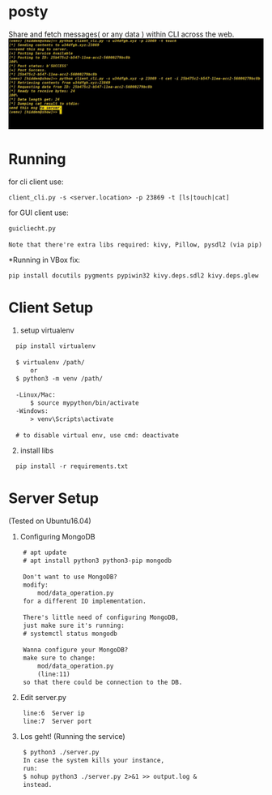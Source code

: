 # posty
Share and fetch messages( or any data ) within CLI across the web.
![image demo](https://github.com/Kevinmuahahaha/posty/blob/master/miscs/demo.png)

# Running

for cli client use:
  ```
  client_cli.py -s <server.location> -p 23869 -t [ls|touch|cat]
  ```
   
for GUI client use:
  ```
  guicliecht.py
  
  Note that there're extra libs required: kivy, Pillow, pysdl2 (via pip)
  ```
    
*Running in VBox fix:
  ```
  pip install docutils pygments pypiwin32 kivy.deps.sdl2 kivy.deps.glew
  ```

# Client Setup
1. setup virtualenv
  ```
	pip install virtualenv

	$ virtualenv /path/ 
		or
	$ python3 -m venv /path/

	-Linux/Mac: 
		$ source mypython/bin/activate
	-Windows: 
		> venv\Scripts\activate

	# to disable virtual env, use cmd: deactivate
```
2. install libs
  ```
	pip install -r requirements.txt
  ```
	

# Server Setup

(Tested on Ubuntu16.04)

1. Configuring MongoDB
```
	# apt update
	# apt install python3 python3-pip mongodb

	Don't want to use MongoDB?
	modify:
		mod/data_operation.py 
	for a different IO implementation.
	
	There's little need of configuring MongoDB,
	just make sure it's running:
	# systemctl status mongodb

	Wanna configure your MongoDB?
	make sure to change:
		mod/data_operation.py
		(line:11)
	so that there could be connection to the DB.
```
2. Edit server.py
```
	line:6	Server ip
	line:7	Server port
```
3. Los geht! (Running the service)
```
	$ python3 ./server.py
	In case the system kills your instance,
	run:
	$ nohup python3 ./server.py 2>&1 >> output.log &
	instead.
```

